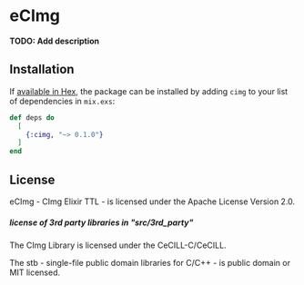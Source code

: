 # eCImg

**TODO: Add description**

## Installation

If [available in Hex](https://hex.pm/docs/publish), the package can be installed
by adding `cimg` to your list of dependencies in `mix.exs`:

```elixir
def deps do
  [
    {:cimg, "~> 0.1.0"}
  ]
end
```
## License
eCImg - CImg Elixir TTL - is licensed under the Apache License Version 2.0.

##### license of 3rd party libraries in "src/3rd_party"
The CImg Library is licensed under the CeCILL-C/CeCILL.

The stb - single-file public domain libraries for C/C++ - is public domain or MIT licensed.
